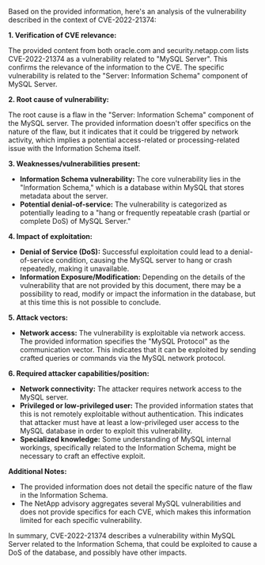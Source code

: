 Based on the provided information, here's an analysis of the vulnerability described in the context of CVE-2022-21374:

**1. Verification of CVE relevance:**

The provided content from both oracle.com and security.netapp.com lists CVE-2022-21374 as a vulnerability related to "MySQL Server". This confirms the relevance of the information to the CVE. The specific vulnerability is related to the "Server: Information Schema" component of MySQL Server.

**2. Root cause of vulnerability:**

The root cause is a flaw in the "Server: Information Schema" component of the MySQL server. The provided information doesn't offer specifics on the nature of the flaw, but it indicates that it could be triggered by network activity, which implies a potential access-related or processing-related issue with the Information Schema itself.

**3. Weaknesses/vulnerabilities present:**

- **Information Schema vulnerability:** The core vulnerability lies in the "Information Schema," which is a database within MySQL that stores metadata about the server. 
- **Potential denial-of-service:** The vulnerability is categorized as potentially leading to a "hang or frequently repeatable crash (partial or complete DoS) of MySQL Server."

**4. Impact of exploitation:**

- **Denial of Service (DoS):** Successful exploitation could lead to a denial-of-service condition, causing the MySQL server to hang or crash repeatedly, making it unavailable.
- **Information Exposure/Modification:** Depending on the details of the vulnerability that are not provided by this document, there may be a possibility to read, modify or impact the information in the database, but at this time this is not possible to conclude.

**5. Attack vectors:**

- **Network access:** The vulnerability is exploitable via network access. The provided information specifies the "MySQL Protocol" as the communication vector. This indicates that it can be exploited by sending crafted queries or commands via the MySQL network protocol.

**6. Required attacker capabilities/position:**

- **Network connectivity:** The attacker requires network access to the MySQL server.
- **Privileged or low-privileged user:** The provided information states that this is not remotely exploitable without authentication. This indicates that attacker must have at least a low-privileged user access to the MySQL database in order to exploit this vulnerability.
- **Specialized knowledge:** Some understanding of MySQL internal workings, specifically related to the Information Schema, might be necessary to craft an effective exploit.

**Additional Notes:**

- The provided information does not detail the specific nature of the flaw in the Information Schema.
- The NetApp advisory aggregates several MySQL vulnerabilities and does not provide specifics for each CVE, which makes this information limited for each specific vulnerability.

In summary, CVE-2022-21374 describes a vulnerability within MySQL Server related to the Information Schema, that could be exploited to cause a DoS of the database, and possibly have other impacts.